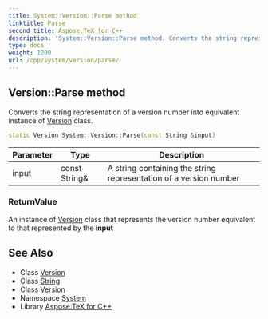 ```yaml
---
title: System::Version::Parse method
linktitle: Parse
second_title: Aspose.TeX for C++
description: 'System::Version::Parse method. Converts the string representation of a version number into equivalent instance of Version class in C++.'
type: docs
weight: 1200
url: /cpp/system/version/parse/
---
```

## Version::Parse method


Converts the string representation of a version number into equivalent instance of [Version](../) class.

```cpp
static Version System::Version::Parse(const String &input)
```


| Parameter | Type | Description |
| --- | --- | --- |
| input | const String\& | A string containing the string representation of a version number |

### ReturnValue

An instance of [Version](../) class that represents the version number equivalent to that represented by the **input**

## See Also

* Class [Version](../)
* Class [String](../../string/)
* Class [Version](../)
* Namespace [System](../../)
* Library [Aspose.TeX for C++](../../../)
